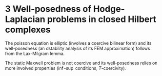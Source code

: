 # 3 Well-posedness of Hodge-Laplacian problems in closed Hilbert complexes

The poisson equation is elliptic (involves a coercive bilinear form) and its well-posedness
(an dstability analysis of its FEM approximation) follows from the Lax-Milgram lemma.

The static Maxwell problem is not coercive and its well-posedness relies on more involved
properties ($\inf$-$\sup$ conditions, $T$-coercivity).